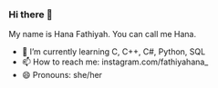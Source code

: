 ### Hi there 👋

My name is Hana Fathiyah. You can call me Hana.

- 🌱 I’m currently learning C, C++, C#, Python, SQL
- 📫 How to reach me: instagram.com/fathiyahana_
- 😄 Pronouns: she/her


